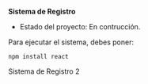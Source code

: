 <hi> **Sistema de Registro**</h1>

- Estado del proyecto: En contrucción.

Para ejecutar el sistema, debes poner:

```npm install react```

Sistema de Registro 2
